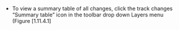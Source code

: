 

-   To view a summary table of all changes, click the track changes
    &ldquo;Summary table&rdquo; icon in the toolbar drop down Layers menu
    (Figure&nbsp;[1.11.4.1]